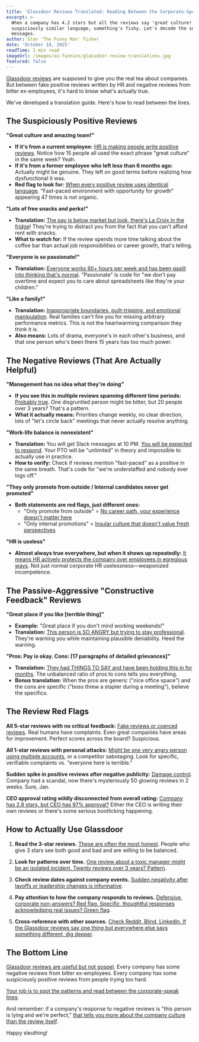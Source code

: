 ```yaml
---
title: 'Glassdoor Reviews Translated: Reading Between the Corporate-Speak Lines'
excerpt: >-
  When a company has 4.2 stars but all the reviews say 'great culture!' in
  suspiciously similar language, something's fishy. Let's decode the secret
  messages.
author: Stan 'The Funny Man' Fisher
date: 'October 14, 2025'
readTime: 3 min read
imageUrl: /images/ai-funnies/glassdoor-review-translations.jpg
featured: false
---
```


[Glassdoor reviews](https://www.glassdoor.com) are supposed to give you the real tea about companies. But between fake positive reviews written by HR and negative reviews from bitter ex-employees, it's hard to know what's actually true.

We've developed a translation guide. Here's how to read between the lines.

## The Suspiciously Positive Reviews

**"Great culture and amazing team!"**
- **If it's from a current employee:** [HR is making people write positive reviews](https://www.shrm.org/topics-tools/news/talent-acquisition/fake-glassdoor-reviews-problem). Notice how 15 people all used the exact phrase "great culture" in the same week? Yeah.
- **If it's from a former employee who left less than 6 months ago:** Actually might be genuine. They left on good terms before realizing how dysfunctional it was.
- **Red flag to look for:** [When every positive review uses identical language](https://www.glassdoor.com/employers/blog/fake-reviews-detection/). "Fast-paced environment with opportunity for growth" appearing 47 times is not organic.

**"Lots of free snacks and perks!"**
- **Translation:** [The pay is below market but look, there's La Croix in the fridge](https://www.linkedin.com/business/talent/blog/talent-strategy/perks-vs-compensation)! They're trying to distract you from the fact that you can't afford rent with snacks.
- **What to watch for:** If the review spends more time talking about the coffee bar than actual job responsibilities or career growth, that's telling.

**"Everyone is so passionate!"**
- **Translation:** [Everyone works 60+ hours per week and has been gaslit into thinking that's normal](https://www.shrm.org/topics-tools/news/employee-relations/passion-exploitation-workplace). "Passionate" is code for "we don't pay overtime and expect you to care about spreadsheets like they're your children."

**"Like a family!"**
- **Translation:** [Inappropriate boundaries, guilt-tripping, and emotional manipulation](https://www.forbes.com/sites/forbeshumanresourcescouncil/2024/09/15/we-are-family-workplace-red-flag/). Real families can't fire you for missing arbitrary performance metrics. This is not the heartwarming comparison they think it is.
- **Also means:** Lots of drama, everyone's in each other's business, and that one person who's been there 15 years has too much power.

## The Negative Reviews (That Are Actually Helpful)

**"Management has no idea what they're doing"**
- **If you see this in multiple reviews spanning different time periods:** [Probably true](https://www.glassdoor.com/employers/blog/negative-reviews-patterns/). One disgruntled person might be bitter, but 20 people over 3 years? That's a pattern.
- **What it actually means:** Priorities change weekly, no clear direction, lots of "let's circle back" meetings that never actually resolve anything.

**"Work-life balance is nonexistent"**
- **Translation:** You will get Slack messages at 10 PM. [You will be expected to respond](https://www.shrm.org/topics-tools/news/managing-smart/after-hours-work-communication-expectations). Your PTO will be "unlimited" in theory and impossible to actually use in practice.
- **How to verify:** Check if reviews mention "fast-paced" as a positive in the same breath. That's code for "we're understaffed and nobody ever logs off."

**"They only promote from outside / Internal candidates never get promoted"**
- **Both statements are red flags, just different ones:**
  - "Only promote from outside" = [No career path, your experience doesn't matter here](https://www.linkedin.com/business/talent/blog/talent-management/internal-mobility-problems)
  - "Only internal promotions" = [Insular culture that doesn't value fresh perspectives](https://www.shrm.org/topics-tools/news/talent-management/internal-promotion-bias)

**"HR is useless"**
- **Almost always true everywhere, but when it shows up repeatedly:** [It means HR actively protects the company over employees in egregious ways](https://www.shrm.org/topics-tools/news/employee-relations/hr-employee-trust-issues). Not just normal corporate HR uselessness—weaponized incompetence.

## The Passive-Aggressive "Constructive Feedback" Reviews

**"Great place if you like [terrible thing]"**
- **Example:** "Great place if you don't mind working weekends!"
- **Translation:** [This person is SO ANGRY but trying to stay professional](https://www.glassdoor.com/employers/blog/responding-to-negative-reviews/). They're warning you while maintaining plausible deniability. Heed the warning.

**"Pros: Pay is okay. Cons: [17 paragraphs of detailed grievances]"**
- **Translation:** [They had THINGS TO SAY and have been holding this in for months](https://www.linkedin.com/business/talent/blog/employer-brand/negative-glassdoor-reviews-analysis). The unbalanced ratio of pros to cons tells you everything.
- **Bonus translation:** When the pros are generic ("nice office space") and the cons are specific ("boss threw a stapler during a meeting"), believe the specifics.

## The Review Red Flags

**All 5-star reviews with no critical feedback:**
[Fake reviews or coerced reviews](https://www.glassdoor.com/employers/blog/fake-reviews-detection/). Real humans have complaints. Even great companies have areas for improvement. Perfect scores across the board? Suspicious.

**All 1-star reviews with personal attacks:**
[Might be one very angry person using multiple accounts](https://www.glassdoor.com/employers/blog/responding-to-negative-reviews/), or a competitor sabotaging. Look for specific, verifiable complaints vs. "everyone here is terrible."

**Sudden spike in positive reviews after negative publicity:**
[Damage control](https://www.shrm.org/topics-tools/news/talent-acquisition/glassdoor-reputation-management/). Company had a scandal, now there's mysteriously 50 glowing reviews in 2 weeks. Sure, Jan.

**CEO approval rating wildly disconnected from overall rating:**
[Company has 2.8 stars, but CEO has 97% approval?](https://www.glassdoor.com/employers/blog/ceo-approval-rating-analysis/) Either the CEO is writing their own reviews or there's some serious bootlicking happening.

## How to Actually Use Glassdoor

1. **Read the 3-star reviews.** [These are often the most honest](https://www.shrm.org/topics-tools/news/talent-acquisition/glassdoor-middle-reviews-most-accurate). People who give 3 stars see both good and bad and are willing to be balanced.

2. **Look for patterns over time.** [One review about a toxic manager might be an isolated incident. Twenty reviews over 3 years? Pattern](https://www.glassdoor.com/employers/blog/review-trends-analysis/).

3. **Check review dates against company events.** [Sudden negativity after layoffs or leadership changes is informative](https://www.linkedin.com/business/talent/blog/employer-brand/glassdoor-reviews-company-changes).

4. **Pay attention to how the company responds to reviews.** [Defensive, corporate non-answers? Red flag. Specific, thoughtful responses acknowledging real issues? Green flag](https://www.glassdoor.com/employers/blog/responding-to-reviews-best-practices/).

5. **Cross-reference with other sources.** [Check Reddit, Blind, LinkedIn. If the Glassdoor reviews say one thing but everywhere else says something different, dig deeper](https://www.shrm.org/topics-tools/news/talent-acquisition/employer-research-multiple-sources/).

## The Bottom Line

[Glassdoor reviews are useful but not gospel](https://www.glassdoor.com/employers/blog/how-candidates-use-reviews/). Every company has some negative reviews from bitter ex-employees. Every company has some suspiciously positive reviews from people trying too hard.

[Your job is to spot the patterns and read between the corporate-speak lines](https://www.linkedin.com/business/talent/blog/talent-acquisition/evaluating-glassdoor-reviews).

And remember: if a company's response to negative reviews is "this person is lying and we're perfect," [that tells you more about the company culture than the review itself](https://www.shrm.org/topics-tools/news/talent-acquisition/defensive-review-responses).

Happy sleuthing!
